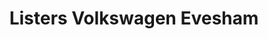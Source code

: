 ---
title: "Listers Volkswagen Evesham"
url: /evesham/listers-volkswagen-evesham/
shop: Autohaus
---